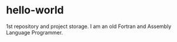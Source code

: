 # hello-world
1st repository and project storage.
I am an old Fortran and Assembly Language Programmer.
